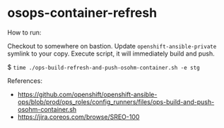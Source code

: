 # osops-container-refresh

How to run:

Checkout to somewhere on bastion.
Update `openshift-ansible-private` symlink to your copy.
Execute script, it will immediately build and push.

$ `time ./ops-build-refresh-and-push-osohm-container.sh -e stg`

References:
* https://github.com/openshift/openshift-ansible-ops/blob/prod/ops_roles/config_runners/files/ops-build-and-push-osohm-container.sh
* https://jira.coreos.com/browse/SREO-100

